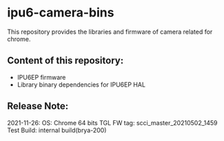 # ipu6-camera-bins

This repository provides the libraries and firmware of camera related for chrome.

## Content of this repository:
* IPU6EP firmware
* Library binary dependencies for IPU6EP HAL

## Release Note:
2021-11-26:
OS:           Chrome 64 bits
TGL FW tag:   scci_master_20210502_1459
Test Build:   internal build(brya-200)

